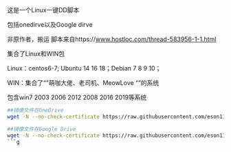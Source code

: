 这是一个Linux一键DD脚本

包括onedirve以及Google dirve

非原作者，搬运
脚本来自https://www.hostloc.com/thread-583956-1-1.html

集合了Linux和WIN包

Linux：centos6-7; Ubuntu 14 16 18；Debian 7 8 9 10；

WIN：集合了“”萌咖大佬、老司机、MeowLove “”的系统

包含win7 2003 2006 2012 2008 2016 2019等系统

```bash
##镜像文件在OneDrive
wget -N --no-check-certificate https://raw.githubusercontent.com/eson1102/onekeydd/master/dd-od.sh && chmod +x dd-od.sh && ./dd-od.sh
```

```bash
##镜像文件在Google Drive
wget -N --no-check-certificate https://raw.githubusercontent.com/eson1102/onekeydd/master/dd-gd.sh && chmod +x dd-gd.sh && ./dd-gd.sh
```g
